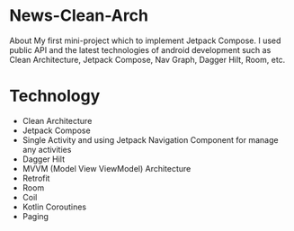 # News-Clean-Arch
About
My first mini-project which to implement Jetpack Compose. I used public API and the latest technologies of android development such as Clean Architecture, Jetpack Compose, Nav Graph, Dagger Hilt, Room, etc.

# Technology
- Clean Architecture
- Jetpack Compose
- Single Activity and using Jetpack Navigation Component for manage any activities
- Dagger Hilt
- MVVM (Model View ViewModel) Architecture
- Retrofit
- Room
- Coil
- Kotlin Coroutines
- Paging
